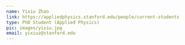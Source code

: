 ```yaml
---
name: Yixiu Zhao
link: https://appliedphysics.stanford.edu/people/current-students
type: PhD Student (Applied Physics)
pic: images/yixiu.jpg
email: yixiuz@stanford.edu
---
```

